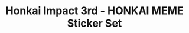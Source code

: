 ---
title: "Honkai Impact 3rd - HONKAI MEME Sticker Set"
imageSM: /assets/images/honkai-impact-3rd-honkai-meme-sticker-set-400.webp
imageMD: /assets/images/honkai-impact-3rd-honkai-meme-sticker-set-800.webp
imageAlt: This is a test
description: Lorem ipsum dolor sit amet consectetur adipisicing elit. Perferendis accusantium sit illo neque rem omnis quaerat, nam similique vitae delectus ad magni vel quo maxime, magnam placeat. Reprehenderit, distinctio aliquam?
price: $4.99
series: Honkai Impact 3rd
character: "Kiana, Mei, Bronya, Seele, Fu Hua, Herrscher of Sentience, Theresa, Elysia, Griseo, Sirin, Misteln, Susana, Li Sushang, Vill-V, Griseo, Natasha, Fischl, Himeko, Yae Sakura, Kallen"
manufacturer: miHoyo
productType: Sticker
tags: featured
---